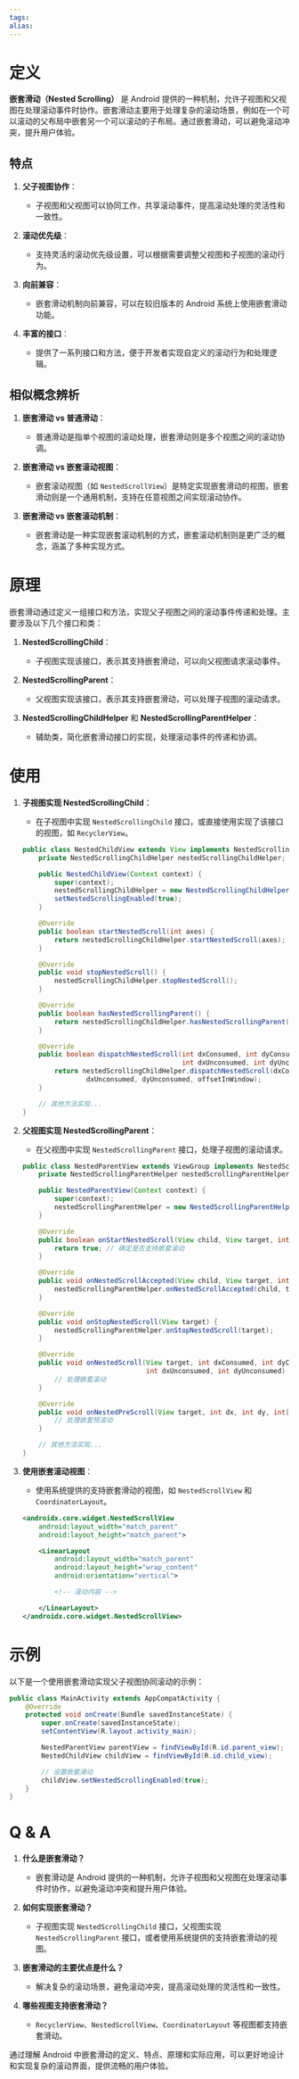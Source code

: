 ```yaml
---
tags: 
alias:
---
```


# 定义

**嵌套滑动（Nested Scrolling）** 是 Android 提供的一种机制，允许子视图和父视图在处理滚动事件时协作。嵌套滑动主要用于处理复杂的滚动场景，例如在一个可以滚动的父布局中嵌套另一个可以滚动的子布局。通过嵌套滑动，可以避免滚动冲突，提升用户体验。

## 特点

1. **父子视图协作**：
   - 子视图和父视图可以协同工作，共享滚动事件，提高滚动处理的灵活性和一致性。

2. **滚动优先级**：
   - 支持灵活的滚动优先级设置，可以根据需要调整父视图和子视图的滚动行为。

3. **向前兼容**：
   - 嵌套滑动机制向前兼容，可以在较旧版本的 Android 系统上使用嵌套滑动功能。

4. **丰富的接口**：
   - 提供了一系列接口和方法，便于开发者实现自定义的滚动行为和处理逻辑。

## 相似概念辨析

1. **嵌套滑动 vs 普通滑动**：
   - 普通滑动是指单个视图的滚动处理，嵌套滑动则是多个视图之间的滚动协调。
   
2. **嵌套滑动 vs 嵌套滚动视图**：
   - 嵌套滚动视图（如 `NestedScrollView`）是特定实现嵌套滑动的视图，嵌套滑动则是一个通用机制，支持在任意视图之间实现滚动协作。

3. **嵌套滑动 vs 嵌套滚动机制**：
   - 嵌套滑动是一种实现嵌套滚动机制的方式，嵌套滚动机制则是更广泛的概念，涵盖了多种实现方式。

# 原理

嵌套滑动通过定义一组接口和方法，实现父子视图之间的滚动事件传递和处理。主要涉及以下几个接口和类：

1. **NestedScrollingChild**：
   - 子视图实现该接口，表示其支持嵌套滑动，可以向父视图请求滚动事件。

2. **NestedScrollingParent**：
   - 父视图实现该接口，表示其支持嵌套滑动，可以处理子视图的滚动请求。

3. **NestedScrollingChildHelper** 和 **NestedScrollingParentHelper**：
   - 辅助类，简化嵌套滑动接口的实现，处理滚动事件的传递和协调。

# 使用

1. **子视图实现 NestedScrollingChild**：
   - 在子视图中实现 `NestedScrollingChild` 接口，或直接使用实现了该接口的视图，如 `RecyclerView`。
   
   ```java
   public class NestedChildView extends View implements NestedScrollingChild {
       private NestedScrollingChildHelper nestedScrollingChildHelper;

       public NestedChildView(Context context) {
           super(context);
           nestedScrollingChildHelper = new NestedScrollingChildHelper(this);
           setNestedScrollingEnabled(true);
       }

       @Override
       public boolean startNestedScroll(int axes) {
           return nestedScrollingChildHelper.startNestedScroll(axes);
       }

       @Override
       public void stopNestedScroll() {
           nestedScrollingChildHelper.stopNestedScroll();
       }

       @Override
       public boolean hasNestedScrollingParent() {
           return nestedScrollingChildHelper.hasNestedScrollingParent();
       }

       @Override
       public boolean dispatchNestedScroll(int dxConsumed, int dyConsumed,
                                           int dxUnconsumed, int dyUnconsumed, int[] offsetInWindow) {
           return nestedScrollingChildHelper.dispatchNestedScroll(dxConsumed, dyConsumed,
                   dxUnconsumed, dyUnconsumed, offsetInWindow);
       }

       // 其他方法实现...
   }
   ```

2. **父视图实现 NestedScrollingParent**：
   - 在父视图中实现 `NestedScrollingParent` 接口，处理子视图的滚动请求。
   
   ```java
   public class NestedParentView extends ViewGroup implements NestedScrollingParent {
       private NestedScrollingParentHelper nestedScrollingParentHelper;

       public NestedParentView(Context context) {
           super(context);
           nestedScrollingParentHelper = new NestedScrollingParentHelper(this);
       }

       @Override
       public boolean onStartNestedScroll(View child, View target, int nestedScrollAxes) {
           return true; // 确定是否支持嵌套滚动
       }

       @Override
       public void onNestedScrollAccepted(View child, View target, int nestedScrollAxes) {
           nestedScrollingParentHelper.onNestedScrollAccepted(child, target, nestedScrollAxes);
       }

       @Override
       public void onStopNestedScroll(View target) {
           nestedScrollingParentHelper.onStopNestedScroll(target);
       }

       @Override
       public void onNestedScroll(View target, int dxConsumed, int dyConsumed,
                                  int dxUnconsumed, int dyUnconsumed) {
           // 处理嵌套滚动
       }

       @Override
       public void onNestedPreScroll(View target, int dx, int dy, int[] consumed) {
           // 处理嵌套预滚动
       }

       // 其他方法实现...
   }
   ```

3. **使用嵌套滚动视图**：
   - 使用系统提供的支持嵌套滑动的视图，如 `NestedScrollView` 和 `CoordinatorLayout`。
   
   ```xml
   <androidx.core.widget.NestedScrollView
       android:layout_width="match_parent"
       android:layout_height="match_parent">

       <LinearLayout
           android:layout_width="match_parent"
           android:layout_height="wrap_content"
           android:orientation="vertical">

           <!-- 滚动内容 -->

       </LinearLayout>
   </androidx.core.widget.NestedScrollView>
   ```

# 示例

以下是一个使用嵌套滑动实现父子视图协同滚动的示例：

```java
public class MainActivity extends AppCompatActivity {
    @Override
    protected void onCreate(Bundle savedInstanceState) {
        super.onCreate(savedInstanceState);
        setContentView(R.layout.activity_main);

        NestedParentView parentView = findViewById(R.id.parent_view);
        NestedChildView childView = findViewById(R.id.child_view);

        // 设置嵌套滑动
        childView.setNestedScrollingEnabled(true);
    }
}
```

# Q & A

1. **什么是嵌套滑动？**
   - 嵌套滑动是 Android 提供的一种机制，允许子视图和父视图在处理滚动事件时协作，以避免滚动冲突和提升用户体验。

2. **如何实现嵌套滑动？**
   - 子视图实现 `NestedScrollingChild` 接口，父视图实现 `NestedScrollingParent` 接口，或者使用系统提供的支持嵌套滑动的视图。

3. **嵌套滑动的主要优点是什么？**
   - 解决复杂的滚动场景，避免滚动冲突，提高滚动处理的灵活性和一致性。

4. **哪些视图支持嵌套滑动？**
   - `RecyclerView`、`NestedScrollView`、`CoordinatorLayout` 等视图都支持嵌套滑动。

通过理解 Android 中嵌套滑动的定义、特点、原理和实际应用，可以更好地设计和实现复杂的滚动界面，提供流畅的用户体验。
